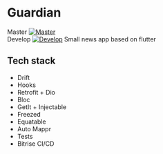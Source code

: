# Guardian 
Master [![Master](https://app.bitrise.io/app/52e1a8d8-90a3-4a04-b253-374292af1e04/status.svg?token=S7UQKT5ZA8F2slIDlUjTLA&branch=master)](https://app.bitrise.io/app/52e1a8d8-90a3-4a04-b253-374292af1e04) 
<br/>
Develop [![Develop](https://app.bitrise.io/app/52e1a8d8-90a3-4a04-b253-374292af1e04/status.svg?token=S7UQKT5ZA8F2slIDlUjTLA&branch=develop)](https://app.bitrise.io/app/52e1a8d8-90a3-4a04-b253-374292af1e04)
Small news app based on flutter

## Tech stack
* Drift
* Hooks
* Retrofit + Dio
* Bloc
* GetIt + Injectable
* Freezed
* Equatable
* Auto Mappr
* Tests
* Bitrise CI/CD